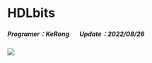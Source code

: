 # HDLbits
##### Programer：KeRong &nbsp;&nbsp;&nbsp;&nbsp;&nbsp;&nbsp;Update：2022/08/26
![](https://i.imgur.com/71zVY4U.gif)
